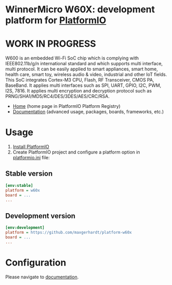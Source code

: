 # WinnerMicro W60X: development platform for [PlatformIO](http://platformio.org)

# **WORK IN PROGRESS**

W600 is an embedded Wi-Fi SoC chip which is complying with IEEE802.11b/g/n international standard and which supports multi interface, multi protocol. It can be easily applied to smart appliances, smart home, health care, smart toy, wireless audio & video, industrial and other IoT fields. This SoC integrates Cortex-M3 CPU, Flash, RF Transceiver, CMOS PA, BaseBand. It applies multi interfaces such as SPI, UART, GPIO, I2C, PWM, I2S, 7816. It applies multi encryption and decryption protocol such as PRNG/SHA1/MD5/RC4/DES/3DES/AES/CRC/RSA.

* [Home](http://platformio.org/platforms/w60x) (home page in PlatformIO Platform Registry)
* [Documentation](http://docs.platformio.org/page/platforms/w60x.html) (advanced usage, packages, boards, frameworks, etc.)

# Usage

1. [Install PlatformIO](http://platformio.org)
2. Create PlatformIO project and configure a platform option in [platformio.ini](http://docs.platformio.org/page/projectconf.html) file:

## Stable version

```ini
[env:stable]
platform = w60x
board = ...
...
```

## Development version

```ini
[env:development]
platform = https://github.com/maxgerhardt/platform-w60x
board = ...
...
```

# Configuration

Please navigate to [documentation](http://docs.platformio.org/page/platforms/w60x.html).
